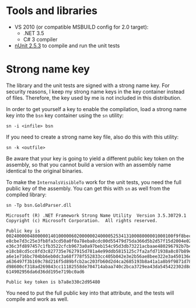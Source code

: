 # Tools and libraries #

  * VS 2010 (or compatible MSBUILD config for 2.0 target):
    * .NET 3.5
    * C# 3 compiler
  * [nUnit 2.5.3](http://www.nunit.org/?p=download) to compile and run the unit tests

# Strong name key #

The library and the unit tests are signed with a strong name key. For security reasons, I keep my strong name keys in the key container instead of files. Therefore, the key used by me is not included in this distribution.

In order to get yourself a key to enable the compilation, load a strong name key into the `bsn` key container using the `sn` utility:
```
sn -i <infile> bsn
```

If you need to create a strong name key file, also do this with this utility:
```
sn -k <outfile>
```

Be aware that your key is going to yield a different public key token on the assembly, so that you cannot build a version with an assembly name identical to the original binaries.

To make the `InternalsVisibleTo` work for the unit tests, you need the full public key of the assembly. You can get this with `sn` as well from the compiled library:
```
sn -Tp bsn.GoldParser.dll

Microsoft (R) .NET Framework Strong Name Utility  Version 3.5.30729.1
Copyright (c) Microsoft Corporation.  All rights reserved.

Public key is
0024000004800000140100000602000000240000525341310008000001000100f9f8bece3c34a4
e8cbe7d3c25e3fb8fa3cd50a0f0a78eba8cdc00d55479d75da366d5b2d57f15d2004e02477c140
e36c3fd897457c1fb3522cfcb9673a0a97beb154c95d3db73221acbaae480296792b7b435da63c
e18cb8cd5cc8fd3c827735e7627915d781a4e99ddb5815125c7fa2afd71938a8c07b89eb50c9b7
a6e1e716bc704bb6eb0dc3a68f778f552833cc405b042e3e2b56ae8bee322e3a450136ebc15c38
a636497f3b169c78d216f5d89bfcb2ac203fb60d2d4ca2685193b8a41a1a8b9f9871d782d7a7d3
d98600cf318ad269843cc11182558de704714abaa740c2bca3729ea43da545422302d8ddd27a4b
614902956da6d36dd195e719bc0ad6

Public key token is b7a8e330c2d95480
```
You need to put the full public key into that attribute, and the tests will compile and work as well.